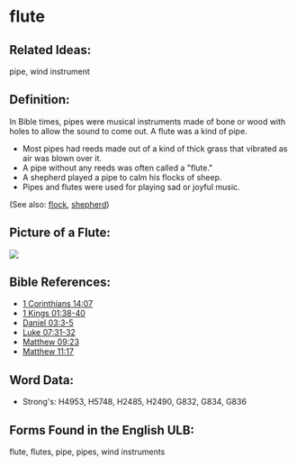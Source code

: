 # flute

## Related Ideas:

pipe, wind instrument

## Definition:

In Bible times, pipes were musical instruments made of bone or wood with holes to allow the sound to come out. A flute was a kind of pipe.

* Most pipes had reeds made out of a kind of thick grass that vibrated as air was blown over it.
* A pipe without any reeds was often called a "flute."
* A shepherd played a pipe to calm his flocks of sheep.
* Pipes and flutes were used for playing sad or joyful music.

(See also: [flock](../other/flock.md), [shepherd](../other/shepherd.md))

## Picture of a Flute:

<a href="https://content.bibletranslationtools.org/WycliffeAssociates/en_tw/raw/branch/master/PNGs/f/Flute.png"><img src="https://content.bibletranslationtools.org/WycliffeAssociates/en_tw/raw/branch/master/PNGs/f/Flute.png" ></a>

## Bible References:

* [1 Corinthians 14:07](rc://en/tn/help/1co/14/07)
* [1 Kings 01:38-40](rc://en/tn/help/1ki/01/38)
* [Daniel 03:3-5](rc://en/tn/help/dan/03/03)
* [Luke 07:31-32](rc://en/tn/help/luk/07/31)
* [Matthew 09:23](rc://en/tn/help/mat/09/23)
* [Matthew 11:17](rc://en/tn/help/mat/11/17)

## Word Data:

* Strong's: H4953, H5748, H2485, H2490, G832, G834, G836

## Forms Found in the English ULB:

flute, flutes, pipe, pipes, wind instruments
